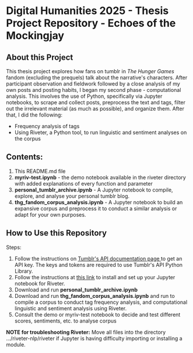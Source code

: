 # Digital Humanities 2025 - Thesis Project Repository - Echoes of the Mockingjay
## About this Project
This thesis project explores how fans on tumblr in _The Hunger Games_ fandom (excluding the prequels) talk about the narrative's characters. After participant observation and fieldwork followed by a close analysis of my own posts and posting habits, I began my second phase - computational analysis.
This involves the use of Python, specifically via Jupyter notebooks, to scrape and collect posts, preprocess the text and tags, filter out the irrelevant material (as much as possible), and organize them. 
After that, I did the following:
- Frequency analysis of tags
- Using Riveter, a Python tool, to run linguistic and sentiment analyses on the corpus

## Contents:
1. This README.md file
2. __myriv-test.ipynb__ - the demo notebook available in the riveter directory with added explanations of every function and parameter
3. __personal_tumblr_archive.ipynb__ - A Jupyter notebook to compile, explore, and analyse your personal tumblr blog.
4. __thg_fandom_corpus_analysis.ipynb__ - A Jupyter notebook to build an expansive corpus and preprocess it to conduct a similar analysis or adapt for your own purposes.
   
## How to Use this Repository
Steps:
1. Follow the instructions on <a href = 'https://www.tumblr.com/docs/en/api/v2'>Tumblr's API documentation page </a> to get an API key. The keys and tokens are required to use Tumblr's API Python Library.  
2. Follow the instructions at <a href = 'https://github.com/maartensap/riveter-nlp'>this link</a> to install and set up your Jupyter notebook for Riveter.
3. Download and run __personal_tumblr_archive.ipynb__ 
4. Download and run __thg_fandom_corpus_analysis.ipynb__ and run to compile a corpus to conduct tag frequency analysis, and computational linguistic and sentiment analysis using Riveter.
5. Consult the demo or myriv-test notebook to decide and test different scores, sentiments, etc. to analyse corpus

__NOTE for troubleshooting Riveter:__ Move all files into the directory .../riveter-nlp/riveter if Jupyter is having difficulty importing or installing a module.
